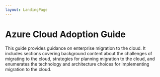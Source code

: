 ```yaml
---
layout: LandingPage
---
```


# Azure Cloud Adoption Guide

This guide provides guidance on enterprise migration to the cloud. It includes sections covering background content about the challenges of migrating to the cloud, strategies for planning migration to the cloud, and enumerates the technology and architecture choices for implementing migration to the cloud.